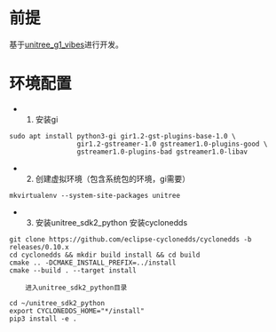 # 前提
基于[unitree_g1_vibes](https://github.com/Sentdex/unitree_g1_vibes/tree/main)进行开发。
# 环境配置
- 1. 安装gi
```
sudo apt install python3-gi gir1.2-gst-plugins-base-1.0 \
                 gir1.2-gstreamer-1.0 gstreamer1.0-plugins-good \
                 gstreamer1.0-plugins-bad gstreamer1.0-libav
```
- 2. 创建虚拟环境（包含系统包的环境，gi需要）
```
mkvirtualenv --system-site-packages unitree
```
- 3. 安装unitree_sdk2_python
        安装cyclonedds
```
git clone https://github.com/eclipse-cyclonedds/cyclonedds -b releases/0.10.x 
cd cyclonedds && mkdir build install && cd build
cmake .. -DCMAKE_INSTALL_PREFIX=../install
cmake --build . --target install
```

        进入unitree_sdk2_python目录
        
```
cd ~/unitree_sdk2_python
export CYCLONEDDS_HOME="*/install"
pip3 install -e .
```